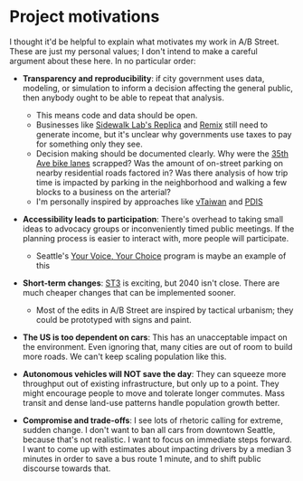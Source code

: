 # Project motivations

I thought it'd be helpful to explain what motivates my work in A/B Street. These
are just my personal values; I don't intend to make a careful argument about
these here. In no particular order:

- **Transparency and reproducibility**: if city government uses data, modeling,
  or simulation to inform a decision affecting the general public, then anybody
  ought to be able to repeat that analysis.

  - This means code and data should be open.
  - Businesses like [Sidewalk Lab's Replica](https://replicahq.com/) and
    [Remix](https://www.remix.com/solutions/streets) still need to generate
    income, but it's unclear why governments use taxes to pay for something only
    they see.
  - Decision making should be documented clearly. Why were the
    [35th Ave bike lanes](https://www.seattle.gov/transportation/projects-and-programs/programs/maintenance-and-paving/current-paving-projects/35th-ave-ne)
    scrapped? Was the amount of on-street parking on nearby residential roads
    factored in? Was there analysis of how trip time is impacted by parking in
    the neighborhood and walking a few blocks to a business on the arterial?
  - I'm personally inspired by approaches like
    [vTaiwan](https://info.vtaiwan.tw/) and
    [PDIS](https://po.pdis.nat.gov.tw/en/opengov/)

- **Accessibility leads to participation**: There's overhead to taking small
  ideas to advocacy groups or inconveniently timed public meetings. If the
  planning process is easier to interact with, more people will participate.

  - Seattle's
    [Your Voice, Your Choice](https://www.seattle.gov/neighborhoods/programs-and-services/your-voice-your-choice)
    program is maybe an example of this

- **Short-term changes**: [ST3](https://en.wikipedia.org/wiki/Sound_Transit_3)
  is exciting, but 2040 isn't close. There are much cheaper changes that can be
  implemented sooner.

  - Most of the edits in A/B Street are inspired by tactical urbanism; they
    could be prototyped with signs and paint.

- **The US is too dependent on cars**: This has an unacceptable impact on the
  environment. Even ignoring that, many cities are out of room to build more
  roads. We can't keep scaling population like this.

- **Autonomous vehicles will NOT save the day**: They can squeeze more
  throughput out of existing infrastructure, but only up to a point. They might
  encourage people to move and tolerate longer commutes. Mass transit and dense
  land-use patterns handle population growth better.

- **Compromise and trade-offs**: I see lots of rhetoric calling for extreme,
  sudden change. I don't want to ban all cars from downtown Seattle, because
  that's not realistic. I want to focus on immediate steps forward. I want to
  come up with estimates about impacting drivers by a median 3 minutes in order
  to save a bus route 1 minute, and to shift public discourse towards that.
